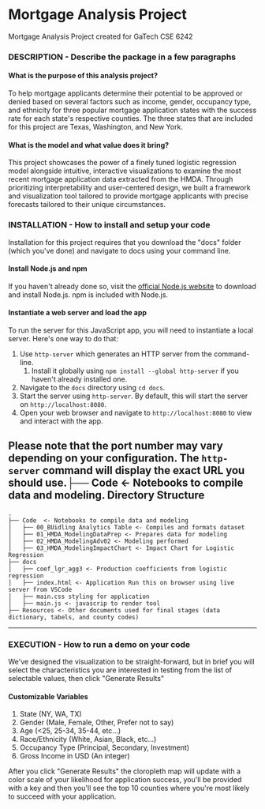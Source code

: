 # Mortgage Analysis Project
Mortgage Analysis Project created for GaTech CSE 6242

### DESCRIPTION - Describe the package in a few paragraphs
#### What is the purpose of this analysis project?

To help mortgage applicants determine their potential to be approved or denied based on several factors such as income, gender, occupancy type, and ethnicity for three popular mortgage application states with the success rate for each state's respective counties. The three states that are included for this project are Texas, Washington, and New York. 

#### What is the model and what value does it bring?

This project showcases the power of a finely tuned logistic regression model alongside intuitive, interactive visualizations to examine the most recent mortgage application data extracted from the HMDA. Through prioritizing interpretability and user-centered design, we built a framework and visualization tool tailored to provide mortgage applicants with precise forecasts tailored to their unique circumstances. 

### INSTALLATION - How to install and setup your code
Installation for this project requires that you download the "docs" folder (which you've done) and navigate to docs using your command line.

#### Install Node.js and npm
If you haven't already done so, visit the [official Node.js website](https://nodejs.org/) to download and install Node.js. npm is included with Node.js.

#### Instantiate a web server and load the app
To run the server for this JavaScript app, you will need to instantiate a local server. Here's one way to do that:

1. Use `http-server` which generates an HTTP server from the command-line.
   1. Install it globally using `npm install --global http-server` if you haven't already installed one.
2. Navigate to the `docs` directory using `cd docs`.
3. Start the server using `http-server`. By default, this will start the server on `http://localhost:8080`.
4. Open your web browser and navigate to `http://localhost:8080` to view and interact with the app.

Please note that the port number may vary depending on your configuration. The `http-server` command will display the exact URL you should use.├── Code  <- Notebooks to compile data and modeling.
Directory Structure
--------------------

    .
    ├── Code  <- Notebooks to compile data and modeling
    │   ├── 00_BUidling Analytics Table <- Compiles and formats dataset
    │   ├── 01_HMDA_ModelingDataPrep <- Prepares data for modeling
    │   ├── 02_HMDA_ModelingAdv02 <- Modeling performed
    │   ├── 03_HMDA_ModelingImpactChart <- Impact Chart for Logistic Regression
    ├── docs
    │   ├── coef_lgr_agg3 <- Production coefficients from logistic regression
    │   ├── index.html <- Application Run this on browser using live server from VSCode
    │   ├── main.css styling for application
    │   ├── main.js <- javascrip to render tool
    ├── Resources <- Other documents used for final stages (data dictionary, tabels, and county codes)
   
   ---

### EXECUTION - How to run a demo on your code
We've designed the visualization to be straight-forward, but in brief you will select the characteristics you are interested in testing from the list of selectable values, then click "Generate Results"

#### Customizable Variables
1. State (NY, WA, TX)
2. Gender (Male, Female, Other, Prefer not to say)
3. Age (<25, 25-34, 35-44, etc...)
4. Race/Ethnicity (White, Asian, Black, etc...)
5. Occupancy Type (Principal, Secondary, Investment)
6. Gross Income in USD (An integer)

After you click "Generate Results" the cloropleth map will update with a color scale of your likelihood for application success, you'll be provided with a key and then you'll see the top 10 counties where you're most likely to succeed with your application.

